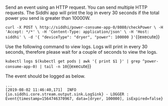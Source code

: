 Send an event using an HTTP request. You can send multiple HTTP requests. The Siddhi app will print the log in every 30 seconds if the total power you send is greater than 10000W.

`
    curl -X POST \
    http://siddhi/power-consume-app-0/8080/checkPower \
    -H 'Accept: */*' \
    -H 'Content-Type: application/json' \
    -H 'Host: siddhi' \
    -d '{
    "deviceType": "dryer",
    "power": 100000
    }'
`{{execute}}

Use the following command to view logs. Logs will print in every 30 seconds, therefore please wait for a couple of seconds to view the logs.

`kubectl logs $(kubectl get pods | awk '{ print $1 }' | grep ^power-consume-app-0) | tail -n 10`{{execute}}

The event should be logged as below.

```
...
[2019-08-02 11:46:40,171]  INFO {io.siddhi.core.stream.output.sink.LogSink} - LOGGER : Event{timestamp=1564746370967, data=[dryer, 100000], isExpired=false}
```